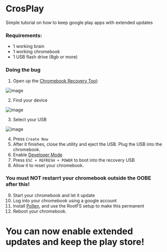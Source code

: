 # CrosPlay
Simple tutorial on how to keep google play apps with extended updates

### Requirements:
- 1 working brain
- 1 working chromebook
- 1 USB flash drive (8gb or more)

### Doing the bug

1. Open up the [Chromebook Recovery Tool](https://chromewebstore.google.com/detail/chromebook-recovery-utili/pocpnlppkickgojjlmhdmidojbmbodfm):

![image](https://github.com/user-attachments/assets/2e05fcbf-a124-4e62-b298-ed07cf1115ae)

2. Find your device

![image](https://github.com/user-attachments/assets/002ad2f6-3fd8-4200-852b-bb2df576dc2a)

3. Select your USB

![image](https://github.com/user-attachments/assets/04cde5dd-134c-430a-b50d-e04646961f10)

4. Press `Create Now`
5. After it finishes, close the utility and eject the USB. Plug the USB into the chromebook.
6. Enable [Developer Mode](https://www.androidauthority.com/how-to-enable-developer-mode-on-a-chromebook-906688/)
7. Press `ESC + REFRESH + POWER` to boot into the recovery USB
8. Allow it to reset your chromebook.
### You must NOT restarrt your chromebook outside the OOBE after this!
9. Start your chromebook and let it update
10. Log into your chromebook using a google account
11. Install [Pollen](https://github.com/MercuryWorkshop/Pollen), and use the RootFS setup to make this permanent
12. Reboot your chromebook.

# You can now enable extended updates and keep the play store!
